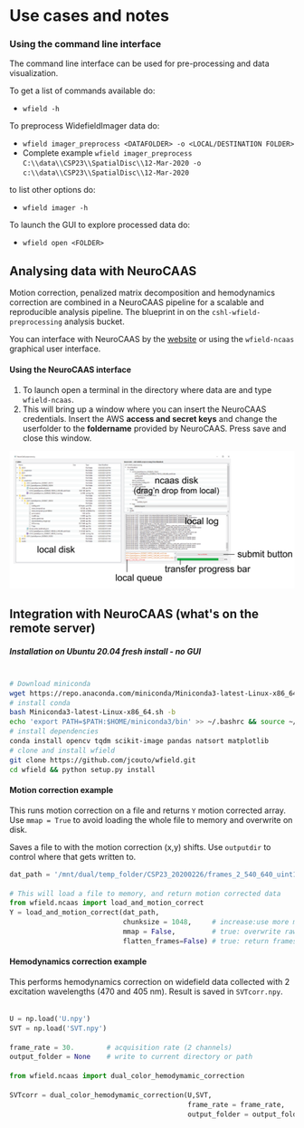 # Use cases and notes

### Using the command line interface

The command line interface can be used for pre-processing and data visualization.

To get a list of commands available do:

- `wfield -h`

To preprocess WidefieldImager data do:

- `wfield imager_preprocess <DATAFOLDER> -o <LOCAL/DESTINATION FOLDER>`
- Complete example `wfield imager_preprocess C:\\data\\CSP23\\SpatialDisc\\12-Mar-2020 -o c:\\data\\CSP23\\SpatialDisc\\12-Mar-2020`


to list other options do:

- `wfield imager -h`

To launch the GUI to explore processed data do:

- `wfield open <FOLDER>`

## Analysing data with NeuroCAAS

Motion correction, penalized matrix decomposition and hemodynamics correction are combined in a NeuroCAAS pipeline for a scalable and reproducible analysis pipeline.
The blueprint in on the ``cshl-wfield-preprocessing`` analysis bucket.

You can interface with NeuroCAAS by the [website](http://neurocaas.org) or using the ``wfield-ncaas`` graphical user interface.

#### Using the NeuroCAAS interface

1. To launch open a terminal in the directory where data are and type ``wfield-ncaas``.
2. This will bring up a window where you can insert the NeuroCAAS credentials.
Insert the AWS **access and secret keys** and change the userfolder to the **foldername** provided by NeuroCAAS. Press save and close this window.

![picture](images/ncaas_gui_labeled.png)





## Integration with NeuroCAAS (what's on the remote server)

##### Installation on Ubuntu 20.04 fresh install - no GUI 

```bash

# Download miniconda
wget https://repo.anaconda.com/miniconda/Miniconda3-latest-Linux-x86_64.sh
# install conda
bash Miniconda3-latest-Linux-x86_64.sh -b
echo 'export PATH=$PATH:$HOME/miniconda3/bin' >> ~/.bashrc && source ~/.bashrc
# install dependencies
conda install opencv tqdm scikit-image pandas natsort matplotlib
# clone and install wfield
git clone https://github.com/jcouto/wfield.git
cd wfield && python setup.py install
```
#### Motion correction example

This runs motion correction on a file and returns ``Y`` motion corrected array.
Use ``mmap = True`` to avoid loading the whole file to memory and overwrite on disk.

Saves a file to with the motion correction (x,y) shifts. Use `outputdir` to control where that gets written to.

```python
dat_path = '/mnt/dual/temp_folder/CSP23_20200226/frames_2_540_640_uint16.dat'

# This will load a file to memory, and return motion corrected data
from wfield.ncaas import load_and_motion_correct 
Y = load_and_motion_correct(dat_path,
                            chunksize = 1048,     # increase:use more memory
                            mmap = False,         # true: overwrite raw
                            flatten_frames=False) # true: return frames and channels as single dimension
```

#### Hemodynamics correction example

This performs hemodynamics correction on widefield data collected with 2 excitation wavelengths (470 and 405 nm). Result is saved in `SVTcorr.npy`.

```python

U = np.load('U.npy')
SVT = np.load('SVT.npy')

frame_rate = 30.        # acquisition rate (2 channels)
output_folder = None    # write to current directory or path

from wfield.ncaas import dual_color_hemodymamic_correction

SVTcorr = dual_color_hemodymamic_correction(U,SVT,
                                            frame_rate = frame_rate, 
                                            output_folder = output_folder);
					    
```